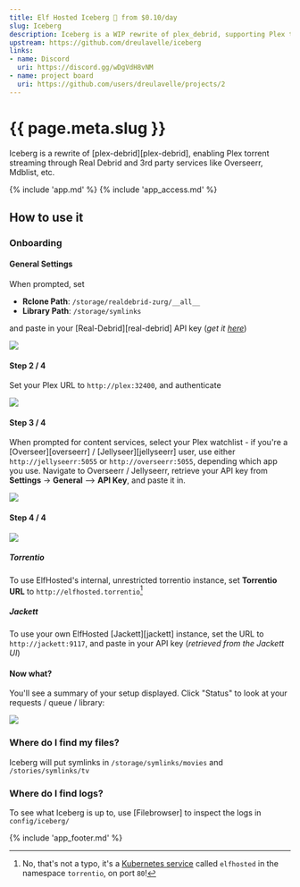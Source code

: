 ```yaml
---
title: Elf Hosted Iceberg 🧝 from $0.10/day
slug: Iceberg
description: Iceberg is a WIP rewrite of plex_debrid, supporting Plex torrent streaming through Real Debrid and 3rd party services like Overseerr, Mdblist, etc.
upstream: https://github.com/dreulavelle/iceberg
links:
- name: Discord
  uri: https://discord.gg/wDgVdH8vNM
- name: project board
  uri: https://github.com/users/dreulavelle/projects/2
---
```


# {{ page.meta.slug }}

Iceberg is a rewrite of [plex-debrid][plex-debrid], enabling Plex torrent streaming through Real Debrid and 3rd party services like Overseerr, Mdblist, etc.

{% include 'app.md' %}
{% include 'app_access.md' %}

## How to use it

### Onboarding

#### General Settings

When prompted, set 

* **Rclone Path**: `/storage/realdebrid-zurg/__all__ `
* **Library Path**: `/storage/symlinks`

and paste in your [Real-Debrid][real-debrid] API key (*get it [here](https://real-debrid.com/apitoken)*)

![](/images/iceberg-setup-step-1.png)

#### Step 2 / 4

Set your Plex URL to `http://plex:32400`, and authenticate

![](/images/iceberg-setup-step-2.png)

#### Step 3 / 4

When prompted for content services, select your Plex watchlist - if you're a [Overseer][overseerr] / [Jellyseer][jellyseerr] user, use either `http://jellyseerr:5055` or `http://overseerr:5055`, depending which app you use. Navigate to Overseerr / Jellyseerr, retrieve your API key from **Settings** -> **General** --> **API Key**, and paste it in.

![](/images/iceberg-setup-step-3.png)

#### Step 4 / 4

![](/images/iceberg-setup-step-4.png)

##### Torrentio

To use ElfHosted's internal, unrestricted torrentio instance, set **Torrentio URL** to `http://elfhosted.torrentio`[^1]

##### Jackett

To use your own ElfHosted [Jackett][jackett] instance, set the URL to `http://jackett:9117`, and paste in your API key (*retrieved from the Jackett UI*)

#### Now what?

You'll see a summary of your setup displayed. Click "Status" to look at your requests / queue / library:

![](/images/iceberg-setup-step-5.png)

### Where do I find my files?

Iceberg will put symlinks in `/storage/symlinks/movies` and `/stories/symlinks/tv`

### Where do I find logs?

To see what Iceberg is up to, use [Filebrowser] to inspect the logs in `config/iceberg/`


{% include 'app_footer.md' %}

[^1]: No, that's not a typo, it's a [Kubernetes service](https://github.com/funkypenguin/elf-infra/blob/ci/torrentio/service-elfhosted.yaml) called `elfhosted` in the namespace `torrentio`, on port `80`!
